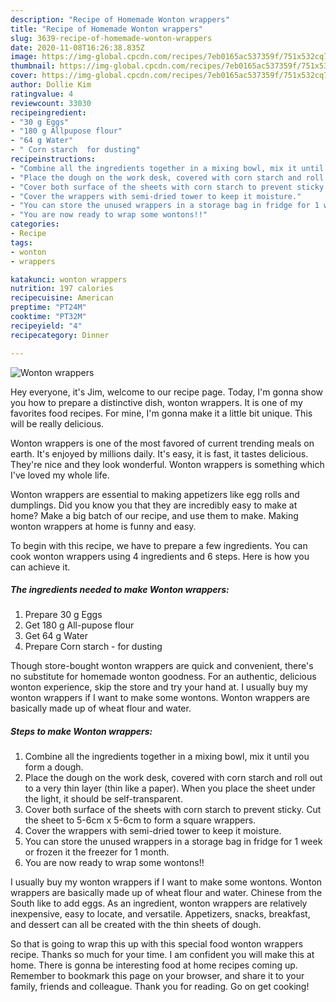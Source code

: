 ```yaml
---
description: "Recipe of Homemade Wonton wrappers"
title: "Recipe of Homemade Wonton wrappers"
slug: 3639-recipe-of-homemade-wonton-wrappers
date: 2020-11-08T16:26:38.835Z
image: https://img-global.cpcdn.com/recipes/7eb0165ac537359f/751x532cq70/wonton-wrappers-recipe-main-photo.jpg
thumbnail: https://img-global.cpcdn.com/recipes/7eb0165ac537359f/751x532cq70/wonton-wrappers-recipe-main-photo.jpg
cover: https://img-global.cpcdn.com/recipes/7eb0165ac537359f/751x532cq70/wonton-wrappers-recipe-main-photo.jpg
author: Dollie Kim
ratingvalue: 4
reviewcount: 33030
recipeingredient:
- "30 g Eggs"
- "180 g Allpupose flour"
- "64 g Water"
- " Corn starch  for dusting"
recipeinstructions:
- "Combine all the ingredients together in a mixing bowl, mix it until you form a dough."
- "Place the dough on the work desk, covered with corn starch and roll out to a very thin layer (thin like a paper). When you place the sheet under the light, it should be self-transparent."
- "Cover both surface of the sheets with corn starch to prevent sticky. Cut the sheet to 5-6cm x 5-6cm to form a square wrappers."
- "Cover the wrappers with semi-dried tower to keep it moisture."
- "You can store the unused wrappers in a storage bag in fridge for 1 week or frozen it the freezer for 1 month."
- "You are now ready to wrap some wontons!!"
categories:
- Recipe
tags:
- wonton
- wrappers

katakunci: wonton wrappers 
nutrition: 197 calories
recipecuisine: American
preptime: "PT24M"
cooktime: "PT32M"
recipeyield: "4"
recipecategory: Dinner

---
```



![Wonton wrappers](https://img-global.cpcdn.com/recipes/7eb0165ac537359f/751x532cq70/wonton-wrappers-recipe-main-photo.jpg)

Hey everyone, it's Jim, welcome to our recipe page. Today, I'm gonna show you how to prepare a distinctive dish, wonton wrappers. It is one of my favorites food recipes. For mine, I'm gonna make it a little bit unique. This will be really delicious.

Wonton wrappers is one of the most favored of current trending meals on earth. It's enjoyed by millions daily. It's easy, it is fast, it tastes delicious. They're nice and they look wonderful. Wonton wrappers is something which I've loved my whole life.

Wonton wrappers are essential to making appetizers like egg rolls and dumplings. Did you know you that they are incredibly easy to make at home? Make a big batch of our recipe, and use them to make. Making wonton wrappers at home is funny and easy.


To begin with this recipe, we have to prepare a few ingredients. You can cook wonton wrappers using 4 ingredients and 6 steps. Here is how you can achieve it.

<!--inarticleads1-->

##### The ingredients needed to make Wonton wrappers:

1. Prepare 30 g Eggs
1. Get 180 g All-pupose flour
1. Get 64 g Water
1. Prepare  Corn starch - for dusting


Though store-bought wonton wrappers are quick and convenient, there&#39;s no substitute for homemade wonton goodness. For an authentic, delicious wonton experience, skip the store and try your hand at. I usually buy my wonton wrappers if I want to make some wontons. Wonton wrappers are basically made up of wheat flour and water. 

<!--inarticleads2-->

##### Steps to make Wonton wrappers:

1. Combine all the ingredients together in a mixing bowl, mix it until you form a dough.
1. Place the dough on the work desk, covered with corn starch and roll out to a very thin layer (thin like a paper). When you place the sheet under the light, it should be self-transparent.
1. Cover both surface of the sheets with corn starch to prevent sticky. Cut the sheet to 5-6cm x 5-6cm to form a square wrappers.
1. Cover the wrappers with semi-dried tower to keep it moisture.
1. You can store the unused wrappers in a storage bag in fridge for 1 week or frozen it the freezer for 1 month.
1. You are now ready to wrap some wontons!!


I usually buy my wonton wrappers if I want to make some wontons. Wonton wrappers are basically made up of wheat flour and water. Chinese from the South like to add eggs. As an ingredient, wonton wrappers are relatively inexpensive, easy to locate, and versatile. Appetizers, snacks, breakfast, and dessert can all be created with the thin sheets of dough. 

So that is going to wrap this up with this special food wonton wrappers recipe. Thanks so much for your time. I am confident you will make this at home. There is gonna be interesting food at home recipes coming up. Remember to bookmark this page on your browser, and share it to your family, friends and colleague. Thank you for reading. Go on get cooking!
